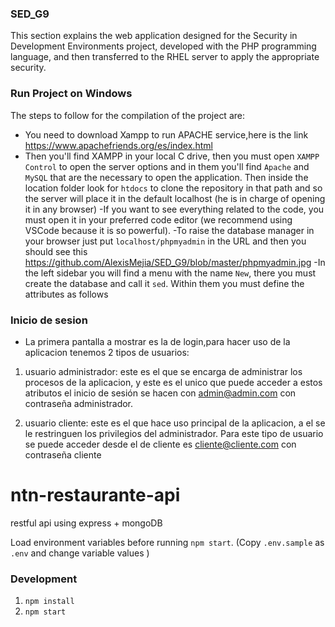 ### SED_G9

This section explains the web application designed for the Security in Development Environments project, developed with the PHP programming language, and then transferred to the RHEL server to apply the appropriate security.

### Run Project on Windows

The steps to follow for the compilation of the project are:
- You need to download Xampp to run APACHE service,here is the link https://www.apachefriends.org/es/index.html
- Then you'll find XAMPP in your local C drive, then you must open `XAMPP Control` to open the server options and in them you'll find `Apache` and `MySQL` that are the necessary to open the application. Then inside the location folder look for `htdocs` to clone the repository in that path and so the server will place it in the default localhost (he is in charge of opening it in any browser)
-If you want to see everything related to the code, you must open it in your preferred code editor (we recommend using VSCode because it is so powerful).
-To raise the database manager in your browser just put `localhost/phpmyadmin` in the URL and then you should see this  https://github.com/AlexisMejia/SED_G9/blob/master/phpmyadmin.jpg 
-In the left sidebar you will find a menu with the name `New`, there you must create the database and call it `sed`. Within them you must define the attributes as follows 


### Inicio de sesion

- La primera pantalla a mostrar es la de login,para hacer uso de la aplicacion tenemos 2 tipos de usuarios:

1. usuario administrador: este es el que se encarga de administrar los procesos de la aplicacion, y este es el unico que puede acceder a estos
atributos el inicio de sesión se hacen con admin@admin.com con contraseña administrador.

2. usuario cliente: este es el que hace uso principal de la aplicacion, a el se le restringuen los privilegios del administrador. Para este tipo
de usuario se puede acceder desde  el de cliente es cliente@cliente.com con contraseña cliente
# ntn-restaurante-api
restful api using express + mongoDB

Load environment variables before running `npm start`. (Copy `.env.sample` as `.env` and change variable values <if required>)
### Development
1. ```npm install```
2. ```npm start```
